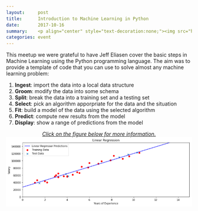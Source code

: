 ```yaml
---
layout:     post
title:      Introduction to Machine Learning in Python
date:       2017-10-16
summary:    <p align="center" style="text-decoration:none;"><img src="https://github.com/hawaiimachinelearning/hawaiimachinelearning.github.io/raw/master/slides/Linear%20Regression-small.jpg" alt="Linear Regression Figure"></p> This meetup covered the basic steps in Machine Learning using the Python programming language.
categories: event
---
```


This meetup we were grateful to have Jeff Eliasen cover the basic steps in Machine Learning using the Python programming language. The aim was to provide a template of code that you can use to solve almost any machine learning problem:
1. **Ingest**: import the data into a local data structure
2. **Groom**: modify the data into some schema
3. **Split**: break the data into a training set and a testing set
4. **Select**: pick an algorithm apporpriate for the data and the situation
5. **Fit**: build a model of the data using the selected algorithm
6. **Predict**: compute new results from the model
7. **Display**: show a range of predictions from the model

<p align="center" style="text-decoration:none;">
	<a href="https://github.com/seawolf42/intro-to-machine-learning/blob/master/Intro%20to%20Machine%20Learning%20in%20Python.ipynb">
		<i>Click on the figure below for more information.</i>
		<img src="https://github.com/hawaiimachinelearning/hawaiimachinelearning.github.io/raw/master/slides/Linear%20Regression.png" alt="Linear Regression Figure">
	</a>
</p>
